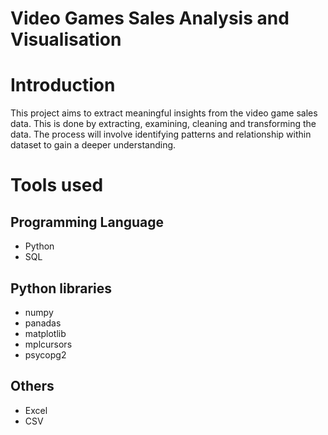 # Video Games Sales Analysis and Visualisation

# Introduction
This project aims to extract meaningful insights from the video game sales data. This is done by extracting, examining, cleaning and transforming the data. The process will involve identifying patterns and relationship within dataset to gain a deeper understanding. 

# Tools used
## Programming Language
- Python
- SQL

## Python libraries
- numpy
- panadas
- matplotlib
- mplcursors
- psycopg2

## Others
- Excel
- CSV


